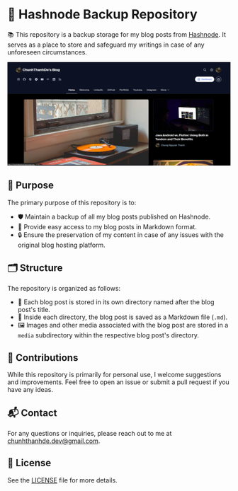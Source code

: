 # 📝 Hashnode Backup Repository

📚 This repository is a backup storage for my blog posts from [Hashnode](https://chunhthanhde.hashnode.dev/). It serves as a place to store and safeguard my writings in case of any unforeseen circumstances.

<be>
  
![screenshot](media/screenshot.png)

<be>

## 📌 Purpose

The primary purpose of this repository is to:

- 🛡️ Maintain a backup of all my blog posts published on Hashnode.
- 📂 Provide easy access to my blog posts in Markdown format.
- 🔒 Ensure the preservation of my content in case of any issues with the original blog hosting platform.

## 🗂️ Structure

The repository is organized as follows:

- 📁 Each blog post is stored in its own directory named after the blog post's title.
- 📝 Inside each directory, the blog post is saved as a Markdown file (`.md`).
- 🖼️ Images and other media associated with the blog post are stored in a `media` subdirectory within the respective blog post's directory.


## 🤝 Contributions

While this repository is primarily for personal use, I welcome suggestions and improvements. Feel free to open an issue or submit a pull request if you have any ideas.

## 📬 Contact

For any questions or inquiries, please reach out to me at [chunhthanhde.dev@gmail.com](mailto:chunhthanhde.dev@gmail.com).

## 📜 License

See the [LICENSE](LICENSE) file for more details.
